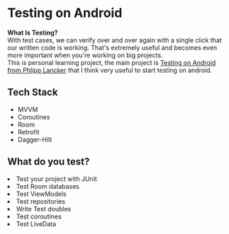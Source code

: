 # Testing on Android
<b>What Is Testing?</b><br/>
With test cases, we can verify over and over again with a single click that our written code is working. That's extremely useful and becomes even more important when you're working on big projects.<br/>
This is personal learning project, the main project is <a href="https://pl-coding.com/courses/testing-on-android/">Testing on Android from Phlipp Lancker</a> that I think very useful to start testing on android.

<p></p>
<h2>Tech Stack</h2>
<ul>
<li>MVVM</li>
<li>Coroutines</li>
<li>Room</li>
<li>Retrofit</li>
<li>Dagger-Hilt</li>
</ul>
<p></p>

<p></p>
<h2>What do you test?</h2>
<li>Test your project with JUnit</li>
<li>Test Room databases</li>
<li>Test ViewModels</li>
<li>Test repositories</li>
<li>Write Test doubles</li>
<li>Test coroutines</li>
<li>Test LiveData</li>
<p></p>
